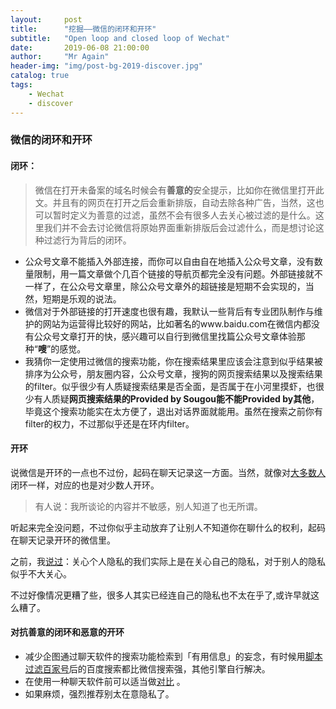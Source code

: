 ```yaml
---
layout:     post
title:      "挖掘——微信的闭环和开环"
subtitle:   "Open loop and closed loop of Wechat"
date:       2019-06-08 21:00:00
author:     "Mr Again"
header-img: "img/post-bg-2019-discover.jpg"
catalog: true
tags:
    - Wechat
    - discover
---
```


### 微信的闭环和开环

#### 闭环：

> 微信在打开未备案的域名时候会有**善意的**安全提示，比如你在微信里打开此文。并且有的网页在打开之后会重新排版，自动去除各种广告，当然，这也可以暂时定义为善意的过滤，虽然不会有很多人去关心被过滤的是什么。这里我们并不会去讨论微信将原始界面重新排版后会过滤什么，而是想讨论这种过滤行为背后的闭环。

- 公众号文章不能插入外部连接，而你可以自由自在地插入公众号文章，没有数量限制，用一篇文章做个几百个链接的导航页都完全没有问题。外部链接就不一样了，在公众号文章里，除公众号文章外的超链接是短期不会实现的，当然，短期是乐观的说法。
- 微信对于外部链接的打开速度也很有趣，我默认一些背后有专业团队制作与维护的网站为运营得比较好的网站，比如著名的www.baidu.com在微信内都没有公众号文章打开的快，感兴趣可以自行到微信里找篇公众号文章体验那种“**嗖**”的感觉。
- 我猜你一定使用过微信的搜索功能，你在搜索结果里应该会注意到似乎结果被排序为公众号，朋友圈内容，公众号文章，搜狗的网页搜索结果以及搜索结果的filter。似乎很少有人质疑搜索结果是否全面，是否属于在小河里摸虾，也很少有人质疑**网页搜索结果的Provided by Sougou能不能Provided by其他**，毕竟这个搜索功能实在太方便了，退出对话界面就能用。虽然在搜索之前你有filter的权力，不过那似乎还是在环内filter。

#### 开环

说微信是开环的一点也不过份，起码在聊天记录这一方面。当然，就像对[大多数人](https://blog.yitianshijie.net/2017/01/15/correction-on-wechat-official-accounts-outward-links/)闭环一样，对应的也是对少数人开环。

> 有人说：我所谈论的内容并不敏感，别人知道了也无所谓。

听起来完全没问题，不过你似乎主动放弃了让别人不知道你在聊什么的权利，起码在聊天记录开环的微信里。 

之前，我[说过](https://twitter.com/vanderZhang/status/1131131133557522432)：关心个人隐私的我们实际上是在关心自己的隐私，对于别人的隐私似乎不大关心。

不过好像情况更糟了些，很多人其实已经连自己的隐私也不太在乎了,或许早就这么糟了。


#### 对抗善意的闭环和恶意的开环

- 减少企图通过聊天软件的搜索功能检索到「有用信息」的妄念，有时候用[脚本过滤百家号](https://greasyfork.org/zh-CN/scripts/375240-%E7%A7%BB%E9%99%A4%E7%99%BE%E5%AE%B6%E5%8F%B7%E6%90%9C%E7%B4%A2%E7%BB%93%E6%9E%9C)后的百度搜索都比微信搜索强，其他引擎自行解决。
- 在使用一种聊天软件前可以适当做[对比](https://blog.yitianshijie.net/2017/07/19/im-apps-security-check-v1point2/) 。
- 如果麻烦，强烈推荐别太在意隐私了。